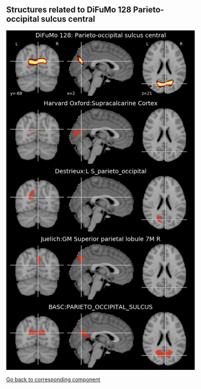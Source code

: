 


## Structures related to DiFuMo 128 Parieto-occipital sulcus central

![8](8.jpg "Structures related to DiFuMo 128 Parieto-occipital sulcus central")

[Go back to corresponding component](https://parietal-inria.github.io/DiFuMo/128/html/8.html)